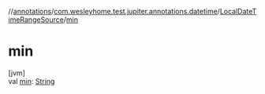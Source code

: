 //[annotations](../../../index.md)/[com.wesleyhome.test.jupiter.annotations.datetime](../index.md)/[LocalDateTimeRangeSource](index.md)/[min](min.md)

# min

[jvm]\
val [min](min.md): [String](https://kotlinlang.org/api/latest/jvm/stdlib/kotlin/-string/index.html)
